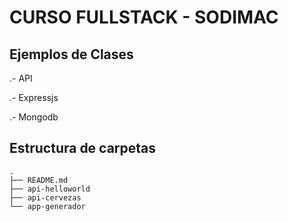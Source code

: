 # CURSO FULLSTACK -  SODIMAC

## Ejemplos de Clases

.- API

.- Expressjs

.- Mongodb


## Estructura de carpetas
```
.
├── README.md
├── api-helloworld
├── api-cervezas
└── app-generador

```